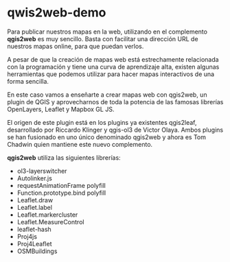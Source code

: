 # qwis2web-demo
Para publicar nuestros mapas en la web, utilizando en el complemento **qgis2web**  es muy sencillo. Basta con facilitar una dirección URL de nuestros mapas online, para que puedan verlos.

A pesar de que la creación de mapas web está estrechamente relacionada con la programación y tiene una curva de aprendizaje alta, existen algunas herramientas que podemos utilizar para hacer mapas interactivos de una forma sencilla.

En este caso vamos a enseñarte a crear mapas web con qgis2web, un plugin de QGIS y aprovecharnos de toda la potencia de las famosas librerías OpenLayers, Leaflet y Mapbox GL JS.

El origen de este plugin está en los plugins ya existentes qgis2leaf, desarrollado por Riccardo Klinger y  qgis-ol3 de Victor Olaya. Ambos plugins  se han fusionado en uno único denominado qgis2web y ahora es Tom Chadwin quien mantiene este nuevo complemento.

**qgis2web** utiliza las siguientes librerías:

- ol3-layerswitcher
- Autolinker.js
- requestAnimationFrame polyfill
- Function.prototype.bind polyfill
- Leaflet.draw
- Leaflet.label
- Leaflet.markercluster
- Leaflet.MeasureControl
- leaflet-hash
- Proj4js
- Proj4Leaflet
- OSMBuildings
